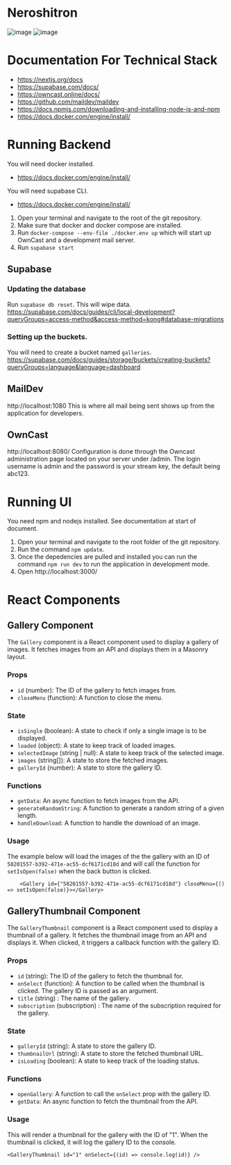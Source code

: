 # Neroshitron
![image](https://github.com/D4M13N-D3V/neroshitron/assets/13697702/e4a9e11b-0e52-42e0-ad9a-821a81e92e90)
 ![image](https://github.com/D4M13N-D3V/neroshitron/assets/13697702/78e009be-caa0-4ae6-9c06-90dde2ab4389)


# Documentation For Technical Stack
- https://nextjs.org/docs
- https://supabase.com/docs/
- https://owncast.online/docs/
- https://github.com/maildev/maildev
- https://docs.npmjs.com/downloading-and-installing-node-js-and-npm
- https://docs.docker.com/engine/install/
  
# Running Backend
You will need docker installed.
- https://docs.docker.com/engine/install/

You will need supabase CLI.
- https://docs.docker.com/engine/install/

1) Open your terminal and navigate to the root of the git repository.
2) Make sure that docker and docker compose are installed.
3) Run `docker-compose --env-file ./docker.env up` which will start up OwnCast and a development mail server.
4) Run `supabase start`

## Supabase

### Updating the database
Run `supabase db reset`. This will wipe data.
https://supabase.com/docs/guides/cli/local-development?queryGroups=access-method&access-method=kong#database-migrations

### Setting up the buckets.
You will need to create a bucket named `galleries`.
https://supabase.com/docs/guides/storage/buckets/creating-buckets?queryGroups=language&language=dashboard

## MailDev
http://localhost:1080
This is where all mail being sent shows up from the application for developers.

## OwnCast 
http://localhost:8080/
Configuration is done through the Owncast administration page located on your server under /admin. The login username is admin and the password is your stream key, the default being abc123.

# Running UI
You need npm and nodejs installed. See documentation at start of document.
1) Open your terminal and navigate to the root folder of the git repository. 
2) Run the command `npm update`. 
3) Once the depedencies are pulled and installed you can run the command `npm run dev` to run the application in development mode.
4) Open http://localhost:3000/







# React Components
## Gallery Component
The `Gallery` component is a React component used to display a gallery of images. It fetches images from an API and displays them in a Masonry layout.
### Props
- `id` (number): The ID of the gallery to fetch images from.
- `closeMenu` (function): A function to close the menu.
### State
- `isSingle` (boolean): A state to check if only a single image is to be displayed.
- `loaded` (object): A state to keep track of loaded images.
- `selectedImage` (string | null): A state to keep track of the selected image.
- `images` (string[]): A state to store the fetched images.
- `galleryId` (number): A state to store the gallery ID.
### Functions
- `getData`: An async function to fetch images from the API.
- `generateRandomString`: A function to generate a random string of a given length.
- `handleDownload`: A function to handle the download of an image.
### Usage
The example below will load the images of the the gallery with an ID of `58201557-b392-471e-ac55-dcf6171cd18d` and will call the function for `setIsOpen(false)` when the back button is clicked.
```tsx
    <Gallery id={"58201557-b392-471e-ac55-dcf6171cd18d"} closeMenu={() => setIsOpen(false)}></Gallery>
```
## GalleryThumbnail Component
The `GalleryThumbnail` component is a React component used to display a thumbnail of a gallery. It fetches the thumbnail image from an API and displays it. When clicked, it triggers a callback function with the gallery ID.
### Props

- `id` (string): The ID of the gallery to fetch the thumbnail for.
- `onSelect` (function): A function to be called when the thumbnail is clicked. The gallery ID is passed as an argument.
- `title` (string) : The name of the gallery.
- `subscription` (subscription) : The name of the subscription required for the gallery.

### State

- `galleryId` (string): A state to store the gallery ID.
- `thumbnailUrl` (string): A state to store the fetched thumbnail URL.
- `isLoading` (boolean): A state to keep track of the loading status.
### Functions

- `openGallery`: A function to call the `onSelect` prop with the gallery ID.
- `getData`: An async function to fetch the thumbnail from the API.
### Usage
This will render a thumbnail for the gallery with the ID of "1". When the thumbnail is clicked, it will log the gallery ID to the console.
```tsx
<GalleryThumbnail id="1" onSelect={(id) => console.log(id)} />
```
